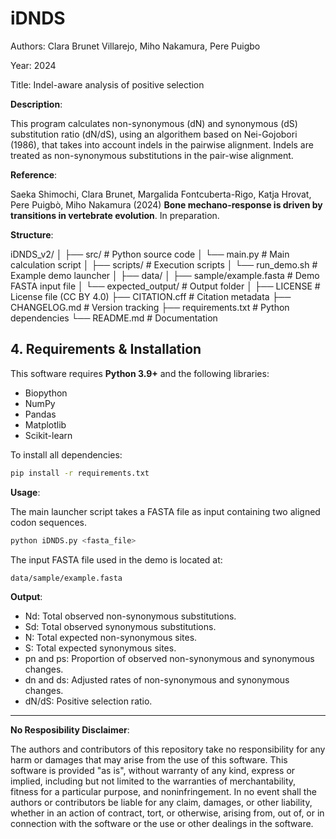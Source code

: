 # iDNDS
Authors: Clara Brunet Villarejo, Miho Nakamura, Pere Puigbo

Year: 2024

Title: Indel-aware analysis of positive selection

**Description**:

This program calculates non-synonymous (dN) and synonymous (dS) substitution ratio (dN/dS), using an algorithem based on Nei-Gojobori (1986), that takes into account indels in the pairwise alignment. Indels are treated as non-synonymous substitutions in the pair-wise alignment.

**Reference**: 

Saeka Shimochi, Clara Brunet, Margalida Fontcuberta-Rigo, Katja Hrovat, Pere Puigbò, Miho Nakamura (2024) **Bone mechano-response is driven by transitions in vertebrate evolution**. In preparation. 

**Structure**:

iDNDS_v2/
│
├── src/ # Python source code
│ └── main.py # Main calculation script
│
├── scripts/ # Execution scripts
│ └── run_demo.sh # Example demo launcher
│
├── data/
│ ├── sample/example.fasta # Demo FASTA input file
│ └── expected_output/ # Output folder
│
├── LICENSE # License file (CC BY 4.0)
├── CITATION.cff # Citation metadata
├── CHANGELOG.md # Version tracking
├── requirements.txt # Python dependencies
└── README.md # Documentation


## 4. Requirements & Installation

This software requires **Python 3.9+** and the following libraries:

- Biopython  
- NumPy  
- Pandas  
- Matplotlib  
- Scikit-learn  

To install all dependencies:

```bash
pip install -r requirements.txt

```
**Usage**:

The main launcher script takes a FASTA file as input containing two aligned codon sequences.

```bash
python iDNDS.py <fasta_file>
```
The input FASTA file used in the demo is located at:
```bash
data/sample/example.fasta
```
**Output**: 

- Nd: Total observed non-synonymous substitutions.
- Sd: Total observed synonymous substitutions.
- N: Total expected non-synonymous sites.
- S: Total expected synonymous sites.
- pn and ps: Proportion of observed non-synonymous and synonymous changes.
- dn and ds: Adjusted rates of non-synonymous and synonymous changes.
-    dN/dS: Positive selection ratio.
---
**No Resposibility Disclaimer**: 

The authors and contributors of this repository take no responsibility for any harm or damages that may arise from the use of this software. This software is provided "as is", without warranty of any kind, express or implied, including but not limited to the warranties of merchantability, fitness for a particular purpose, and noninfringement. In no event shall the authors or contributors be liable for any claim, damages, or other liability, whether in an action of contract, tort, or otherwise, arising from, out of, or in connection with the software or the use or other dealings in the software.
